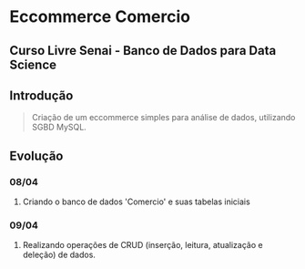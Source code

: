 # Eccommerce Comercio
## Curso Livre Senai - Banco de Dados para Data Science


## Introdução
> Criação de um eccommerce simples para análise de dados, utilizando SGBD MySQL.


## Evolução
### **08/04**
1. Criando o banco de dados 'Comercio' e suas tabelas iniciais


### **09/04**
1. Realizando operações de CRUD (inserção, leitura, atualização e deleção) de dados.




